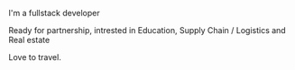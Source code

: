 I'm a fullstack developer

Ready for partnership, intrested in Education, Supply Chain / Logistics and Real estate

Love to travel.
